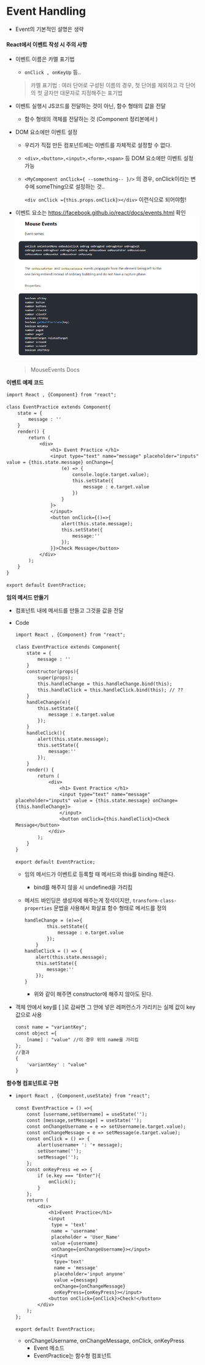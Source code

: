 # Event Handling

* Event의 기본적인 설명은 생략



#### React에서 이벤트 작성 시 주의 사항

* 이벤트 이름은 카멜 표기법

  * `onClick , onKeyUp` 등..

  > 카멜 표기법 : 여러 단어로 구성된 이름의 경우, 첫 단어를 제외하고 각 단어의 첫 글자만 대문자로 지정해주는 표기법

* 이벤트 실행시 JS코드를 전달하는 것이 아닌, 함수 형태의 값을 전달

  * 함수 형태의 객체를 전달하는 것 (Component 정리본에서 )

* DOM 요소에만 이벤트 설정

  * 우리가 직접 만든 컴포넌트에는 이벤트를 자체적로 설정할 수 없다.

  * `<div>,<button>,<input>,<form>,<span>` 등 DOM 요소에만 이벤트 설정 가능

  * `<MyComponent onClick={ --something-- }/>` 의 경우, onClick이라는 변수에 someThing으로 설정하는 것..

    `<div onClick ={this.props.onClick}></div>` 이런식으로 되어야함!

* 이벤트 요소는 https://facebook.github.io/react/docs/events.html 확인
  ![image-20201116194009173](./Figure/MouseEvent.png)

  > MouseEvents Docs

**이벤트 예제 코드**

```react
import React , {Component} from "react";

class EventPractice extends Component{
    state = {
        message : ''
    }
    render() {
        return (
            <div>
                <h1> Event Practice </h1>
                <input type="text" name="message" placeholder="inputs" value = {this.state.message} onChange={
                    (e) => {
                        console.log(e.target.value);
                        this.setState({
                            message : e.target.value
                        })
                    }
                }>
                </input>
                <button onClick={()=>{
                    alert(this.state.message);
                    this.setState({
                        message:''
                    });
                }}>Check Message</button>
            </div>
        );
    }
}

export default EventPractice;
```

**임의 메서드 만들기**

* 컴포넌트 내에 메서드를 만들고 그것을 값을 전달

* Code

  ```react
  import React , {Component} from "react";
  
  class EventPractice extends Component{
      state = {
          message : ''
      }
      constructor(props){
          super(props);
          this.handleChange = this.handleChange.bind(this);
          this.handleClick = this.handleClick.bind(this); // ??
      }
      handleChange(e){
          this.setState({
              message : e.target.value
          });
      }
      handleClick(){
          alert(this.state.message);
          this.setState({
              message:''
          });
      }
      render() {
          return (
              <div>
                  <h1> Event Practice </h1>
                  <input type="text" name="message" placeholder="inputs" value = {this.state.message} onChange={this.handleChange}>
                  </input>
                  <button onClick={this.handleClick}>Check Message</button>
              </div>
          );
      }
  }
  
  export default EventPractice;
  ```
  * 임의 메서드가 이벤트로 등록할 때 메서드와 this를 binding 해준다.

    * bind를 해주지 않을 시 undefined을 가리킴

  * 메서드 바인딩은 생성자에 해주는게 정석이지만, `transform-class-properties` 문법을 사용해서 화살표 함수 형태로 메서드를 정의

    ```react
    handleChange = (e)=>{
            this.setState({
                message : e.target.value
            });
        }
    handleClick = () => {
        alert(this.state.message);
        this.setState({
            message:''
        });
    }
    ```

    * 위와 같이 해주면 constructor에 해주지 않아도 된다.

* 객체 안에서 key를 [   ]로 감싸면 그 안에 넣은 레퍼런스가 가리키는 실제 값이 key 값으로 사용

  ```react
  const name = "variantKey";
  const object ={
      [name] : "value" //이 경우 위의 name을 가리킴
  };
  //결과
  {
      'variantKey' : "value"
  }
  ```



**함수형 컴포넌트로 구현**

* ```react
  import React , {Component,useState} from "react";
  
  const EventPractice = () =>{
      const [username,setUsername] = useState('');
      const [message,setMessage] = useState('');
      const onChangeUsername = e => setUsername(e.target.value);
      const onChangeMessage = e => setMessage(e.target.value);
      const onClick = () => {
          alert(username+ ': '+ message);
          setUsername('');
          setMessage('');
      };
      const onKeyPress =e => {
          if (e.key === "Enter"){
              onClick();
          }
      };
      return (
          <div>
              <h1>Event Practice</h1>
              <input
               type = 'text'
               name = 'username'
               placeholder = 'User_Name'
               value ={username}
               onChange={onChangeUsername}></input>
               <input
                tpye='text'
                name = 'message'
                placeholder='input anyone'
                value ={message}
                onChange={onChangeMessage}
                onKeyPress={onKeyPress}></input>
              <button onClick={onClick}>Check!</button>
          </div>
      );
  };
  
  export default EventPractice;
  ```
  * onChangeUsername, onChangeMessage, onClick, onKeyPress
    * Event 메소드
    * EventPractice는 함수형 컴포넌트



